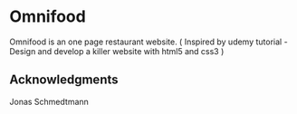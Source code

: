 # Omnifood
 Omnifood is an one page restaurant website. ( Inspired by udemy tutorial  - Design and develop a killer website with html5 and css3 )

## Acknowledgments
Jonas Schmedtmann